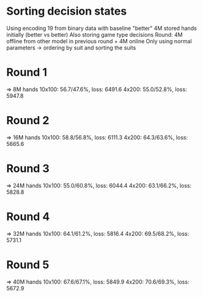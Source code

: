 # Sorting decision states
Using encoding 19 from binary data with baseline "better"
4M stored hands initially (better vs better)
Also storing game type decisions
Round: 4M offline from other model in previous round + 4M online
Only using normal parameters
-> ordering by suit and sorting the suits

# Round 1
=> 8M hands
10x100: 56.7/47.6%, loss: 6491.6
4x200: 55.0/52.8%, loss: 5947.8

# Round 2
=> 16M hands
10x100: 58.8/56.8%, loss: 6111.3
4x200: 64.3/63.6%, loss: 5665.6

# Round 3
=> 24M hands
10x100: 55.0/60.8%, loss: 6044.4
4x200: 63.1/66.2%, loss: 5828.8

# Round 4
=> 32M hands
10x100: 64.1/61.2%, loss: 5816.4
4x200: 69.5/68.2%, loss: 5731.1

# Round 5
=> 40M hands
10x100: 67.6/67.1%, loss: 5849.9
4x200: 70.6/69.3%, loss: 5672.9

